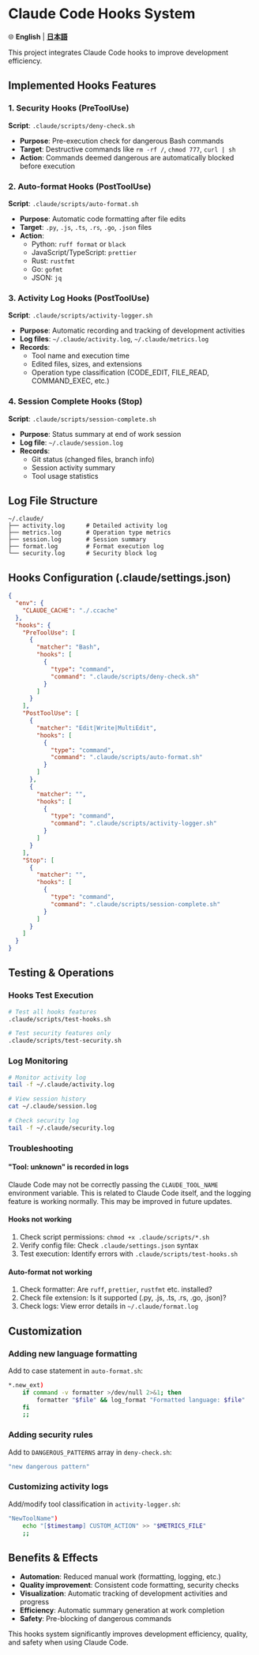 # Claude Code Hooks System

🌐 **English** | **[日本語](hooks-README_ja.md)**

This project integrates Claude Code hooks to improve development efficiency.

## Implemented Hooks Features

### 1. Security Hooks (PreToolUse)
**Script**: `.claude/scripts/deny-check.sh`
- **Purpose**: Pre-execution check for dangerous Bash commands
- **Target**: Destructive commands like `rm -rf /`, `chmod 777`, `curl | sh`
- **Action**: Commands deemed dangerous are automatically blocked before execution

### 2. Auto-format Hooks (PostToolUse)
**Script**: `.claude/scripts/auto-format.sh`
- **Purpose**: Automatic code formatting after file edits
- **Target**: `.py`, `.js`, `.ts`, `.rs`, `.go`, `.json` files
- **Action**: 
  - Python: `ruff format` or `black`
  - JavaScript/TypeScript: `prettier`
  - Rust: `rustfmt`
  - Go: `gofmt`
  - JSON: `jq`

### 3. Activity Log Hooks (PostToolUse)
**Script**: `.claude/scripts/activity-logger.sh`
- **Purpose**: Automatic recording and tracking of development activities
- **Log files**: `~/.claude/activity.log`, `~/.claude/metrics.log`
- **Records**: 
  - Tool name and execution time
  - Edited files, sizes, and extensions
  - Operation type classification (CODE_EDIT, FILE_READ, COMMAND_EXEC, etc.)

### 4. Session Complete Hooks (Stop)
**Script**: `.claude/scripts/session-complete.sh`
- **Purpose**: Status summary at end of work session
- **Log file**: `~/.claude/session.log`
- **Records**:
  - Git status (changed files, branch info)
  - Session activity summary
  - Tool usage statistics

## Log File Structure

```
~/.claude/
├── activity.log      # Detailed activity log
├── metrics.log       # Operation type metrics
├── session.log       # Session summary
├── format.log        # Format execution log
└── security.log      # Security block log
```

## Hooks Configuration (.claude/settings.json)

```json
{
  "env": {
    "CLAUDE_CACHE": "./.ccache"
  },
  "hooks": {
    "PreToolUse": [
      {
        "matcher": "Bash",
        "hooks": [
          {
            "type": "command",
            "command": ".claude/scripts/deny-check.sh"
          }
        ]
      }
    ],
    "PostToolUse": [
      {
        "matcher": "Edit|Write|MultiEdit",
        "hooks": [
          {
            "type": "command",
            "command": ".claude/scripts/auto-format.sh"
          }
        ]
      },
      {
        "matcher": "",
        "hooks": [
          {
            "type": "command",
            "command": ".claude/scripts/activity-logger.sh"
          }
        ]
      }
    ],
    "Stop": [
      {
        "matcher": "",
        "hooks": [
          {
            "type": "command",
            "command": ".claude/scripts/session-complete.sh"
          }
        ]
      }
    ]
  }
}
```

## Testing & Operations

### Hooks Test Execution
```bash
# Test all hooks features
.claude/scripts/test-hooks.sh

# Test security features only
.claude/scripts/test-security.sh
```

### Log Monitoring
```bash
# Monitor activity log
tail -f ~/.claude/activity.log

# View session history
cat ~/.claude/session.log

# Check security log
tail -f ~/.claude/security.log
```

### Troubleshooting

#### "Tool: unknown" is recorded in logs
Claude Code may not be correctly passing the `CLAUDE_TOOL_NAME` environment variable. This is related to Claude Code itself, and the logging feature is working normally. This may be improved in future updates.

#### Hooks not working
1. Check script permissions: `chmod +x .claude/scripts/*.sh`
2. Verify config file: Check `.claude/settings.json` syntax
3. Test execution: Identify errors with `.claude/scripts/test-hooks.sh`

#### Auto-format not working
1. Check formatter: Are `ruff`, `prettier`, `rustfmt` etc. installed?
2. Check file extension: Is it supported (.py, .js, .ts, .rs, .go, .json)?
3. Check logs: View error details in `~/.claude/format.log`

## Customization

### Adding new language formatting
Add to case statement in `auto-format.sh`:
```bash
*.new_ext)
    if command -v formatter >/dev/null 2>&1; then
        formatter "$file" && log_format "Formatted language: $file"
    fi
    ;;
```

### Adding security rules
Add to `DANGEROUS_PATTERNS` array in `deny-check.sh`:
```bash
"new dangerous pattern"
```

### Customizing activity logs
Add/modify tool classification in `activity-logger.sh`:
```bash
"NewToolName")
    echo "[$timestamp] CUSTOM_ACTION" >> "$METRICS_FILE"
    ;;
```

## Benefits & Effects

- **Automation**: Reduced manual work (formatting, logging, etc.)
- **Quality improvement**: Consistent code formatting, security checks
- **Visualization**: Automatic tracking of development activities and progress
- **Efficiency**: Automatic summary generation at work completion
- **Safety**: Pre-blocking of dangerous commands

This hooks system significantly improves development efficiency, quality, and safety when using Claude Code.